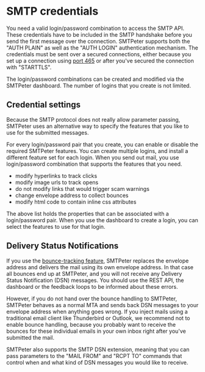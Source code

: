 # SMTP credentials

You need a valid login/password combination to access the SMTP API.
These credentials have to be included in the SMTP handshake before
you send the first message over the connection. SMTPeter supports both
the "AUTH PLAIN" as well as the "AUTH LOGIN" authentication mechanism.
The credentials must be sent over a secured connections, either
because you set up a connection using [port 465](smtp-ports) or
after you've secured the connection with "STARTTLS".

The login/password combinations can be created and modified via
the SMTPeter dashboard. The number of logins that you create is not
limited.


## Credential settings

Because the SMTP protocol does not really allow parameter passing,
SMTPeter uses an alternative way to specify the features that you like
to use for the submitted messages.

For every login/password pair that you create, you can enable or disable
the required SMTPeter features. You can create multiple logins, and
install a different feature set for each login. When you send out mail,
you use login/password combination that supports the features that 
you need.

* modify hyperlinks to track clicks
* modify image urls to track opens
* do not modify links that would trigger scam warnings
* change envelope address to collect bounces
* modify html code to contain inline css attributes

The above list holds the properties that can be associated with a
login/password pair. When you use the dashboard to create a login, you
can select the features to use for that login.


## Delivery Status Notifications

If you use the [bounce-tracking feature](bounce-handling), SMTPeter
replaces the envelope address and delivers the mail using its own 
envelope address. In that case all bounces end up at SMTPeter, and you 
will not receive any Delivery Status Notification (DSN) messages. You 
should use the REST API, the dashboard or the feedback loops to be 
informed about these errors.

However, if you do not hand over the bounce handling to SMTPeter, 
SMTPeter behaves as a normal MTA and sends back DSN messages to your
envelope address when anything goes wrong. If you inject mails using
a traditional email client like Thunderbird or Outlook, we recommend
not to enable bounce handling, because you probably want to receive
the bounces for these individual emails in your own inbox right after
you've submitted the mail.

SMTPeter also supports the SMTP DSN extension, meaning that you can
pass parameters to the "MAIL FROM" and "RCPT TO" commands that control
when and what kind of DSN messages you would like to receive.
